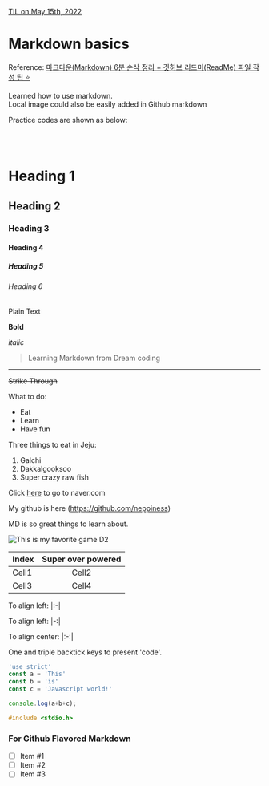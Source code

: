 [TIL on May 15th, 2022](../../TIL/til-05-15-2022.md) <br>

# **Markdown basics**

Reference: [마크다운(Markdown) 6분 순삭 정리 + 깃허브 리드미(ReadMe) 파일 작성 팁 ⭐️](https://youtu.be/kMEb_BzyUqk) <br>

Learned how to use markdown.<br>
Local image could also be easily added in Github markdown <br>

Practice codes are shown as below: <br>

<br>
<br>

<!-- Heading -->
# Heading 1
## Heading 2
### Heading 3
#### Heading 4
##### Heading 5
###### Heading 6
Plain Text

**Bold**

*italic*

> Learning Markdown from Dream coding

<!-- Line -->
___

~~Strike Through~~

What to do:
* Eat
* Learn
* Have fun

Three things to eat in Jeju:
1. Galchi
2. Dakkalgooksoo
3. Super crazy raw fish

<!-- link -->
Click [here](https://www.naver.com) to go to naver.com

My github is here (https://github.com/neppiness)

MD is so great things to learn about.

<!-- Image -->
![This is my favorite game D2](https://upload.wikimedia.org/wikipedia/en/0/05/Destiny_2_%28artwork%29.jpg)

<!-- Table -->
|Index|Super over powered|
|-|:-:|
|Cell1|Cell2|
|Cell3|Cell4|


<!-- Don't have to write down as |--|--|-->
To align left: |:-|

To align left: |-:|

To align center: |:-:|


<!-- CODE -->
One and triple backtick keys to present 'code'.

```js
'use strict'
const a = 'This'
const b = 'is'
const c = 'Javascript world!'

console.log(a+b+c);
```

```C++
#include <stdio.h>
```

### For Github Flavored Markdown
- [ ] Item #1
- [ ] Item #2
- [ ] Item #3